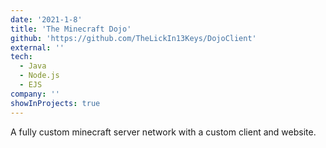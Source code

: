```yaml
---
date: '2021-1-8'
title: 'The Minecraft Dojo'
github: 'https://github.com/TheLickIn13Keys/DojoClient'
external: ''
tech:
  - Java
  - Node.js
  - EJS
company: ''
showInProjects: true
---
```


A fully custom minecraft server network with a custom client and website.
